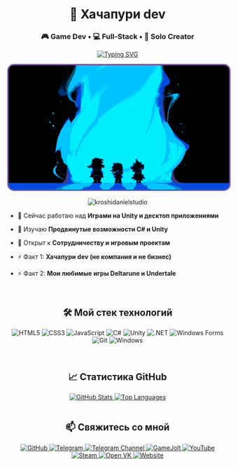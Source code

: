 <h1 align="center">👋 Хачапури dev</h1>
<h3 align="center">🎮 Game Dev • 💻 Full-Stack • 🎨 Solo Creator</h3>

<p align="center">
  <a href="https://git.io/typing-svg"><img src="https://readme-typing-svg.herokuapp.com?font=Fira+Code&pause=1000&width=435&lines=Создаю+игры+на+Unity+и+десктоп+приложения!;C%23+%26+Unity+Developer;Хачапури+dev+(не+компания+или+бизнес)" alt="Typing SVG" /></a>
</p>

<p align="center">
  <img src="deltarune.gif" alt="Deltarune GIF" width="600" style="border-radius: 15px; border: 3px solid #764ba2;" />
</p>

<p align="center">
  <img src="https://komarev.com/ghpvc/?username=kroshidanielstudio&label=Profile%20views&color=0e75b6&style=flat" alt="kroshidanielstudio" />
</p>

- 🔭 Сейчас работаю над **Играми на Unity и десктоп приложениями**

- 🌱 Изучаю **Продвинутые возможности C# и Unity**

- 💬 Открыт к **Сотрудничеству и игровым проектам**

- ⚡ Факт 1: **Хачапури dev (не компания и не бизнес)**

- ⚡ Факт 2: **Мои любимые игры Deltarune и Undertale**

<br>

<h2 align="center">🛠️ Мой стек технологий</h2>

<p align="center">
  <img src="https://img.shields.io/badge/HTML5-E34F26?style=for-the-badge&logo=html5&logoColor=white" alt="HTML5"/>
  <img src="https://img.shields.io/badge/CSS3-1572B6?style=for-the-badge&logo=css3&logoColor=white" alt="CSS3"/>
  <img src="https://img.shields.io/badge/JavaScript-F7DF1E?style=for-the-badge&logo=javascript&logoColor=black" alt="JavaScript"/>
  <img src="https://img.shields.io/badge/C%23-239120?style=for-the-badge&logo=c-sharp&logoColor=white" alt="C#"/>
  <img src="https://img.shields.io/badge/Unity-100000?style=for-the-badge&logo=unity&logoColor=white" alt="Unity"/>
  <img src="https://img.shields.io/badge/.NET-512BD4?style=for-the-badge&logo=dotnet&logoColor=white" alt=".NET"/>
  <img src="https://img.shields.io/badge/Windows%20Forms-0078D4?style=for-the-badge&logo=windows&logoColor=white" alt="Windows Forms"/>
  <img src="https://img.shields.io/badge/Git-F05032?style=for-the-badge&logo=git&logoColor=white" alt="Git"/>
  <img src="https://img.shields.io/badge/Windows-0078D6?style=for-the-badge&logo=windows&logoColor=white" alt="Windows"/>
</p>

<br>

<h2 align="center">📈 Статистика GitHub</h2>

<div align="center">
  <a href="https://github.com/kroshidanielstudio">
    <img height="180em" src="https://github-readme-stats.vercel.app/api?username=kroshidanielstudio&show_icons=true&theme=dark&hide_border=true&count_private=true" alt="GitHub Stats"/>
    <img height="180em" src="https://github-readme-stats.vercel.app/api/top-langs/?username=kroshidanielstudio&theme=dark&hide_border=true&layout=compact&langs_count=8" alt="Top Languages"/>
  </a>
</div>

<br>

<h2 align="center">📫 Свяжитесь со мной</h2>

<p align="center">
  <a href="https://github.com/kroshidanielstudio" target="_blank">
    <img src="https://img.shields.io/badge/GitHub-100000?style=for-the-badge&logo=github&logoColor=white" alt="GitHub"/>
  </a>
  <a href="https://t.me/Cyxoi_XahapyPi" target="_blank">
    <img src="https://img.shields.io/badge/Telegram-2CA5E0?style=for-the-badge&logo=telegram&logoColor=white" alt="Telegram"/>
  </a>
  <a href="https://t.me/kroshidanielYouTube" target="_blank">
    <img src="https://img.shields.io/badge/Telegram_Channel-2CA5E0?style=for-the-badge&logo=telegram&logoColor=white" alt="Telegram Channel"/>
  </a>
  <a href="https://gamejolt.com/@Cyxoi_XahapyPi" target="_blank">
    <img src="https://img.shields.io/badge/GameJolt-CCFF00?style=for-the-badge&logo=gamejolt&logoColor=black" alt="GameJolt"/>
  </a>
  <a href="https://www.youtube.com/@user-xahapyri_dev" target="_blank">
    <img src="https://img.shields.io/badge/YouTube-FF0000?style=for-the-badge&logo=youtube&logoColor=white" alt="YouTube"/>
  </a>
  <a href="https://steamcommunity.com/id/Xachapyri_dev/" target="_blank">
    <img src="https://img.shields.io/badge/Steam-000000?style=for-the-badge&logo=steam&logoColor=white" alt="Steam"/>
  </a>
  <a href="https://ovk.to/id25958" target="_blank">
    <img src="https://img.shields.io/badge/Open_VK-0077FF?style=for-the-badge&logo=vk&logoColor=white" alt="Open VK"/>
  </a>
  <a href="http://k90052gj.beget.tech/" target="_blank">
    <img src="https://img.shields.io/badge/Website-000000?style=for-the-badge&logo=google-chrome&logoColor=white" alt="Website"/>
  </a>
</p>

<br>
